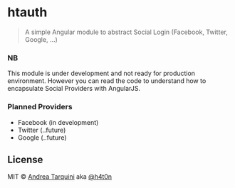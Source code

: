 htauth
=======
> A simple Angular module to abstract Social Login (Facebook, Twitter, Google, ...)

### NB
This module is under development and not ready for production environment. However you can read the code to understand how to encapsulate Social Providers with AngularJS.

### Planned Providers
* Facebook  (in development)
* Twitter (..future)
* Google (..future)


## License

MIT © [Andrea Tarquini](http://h4t0n.com) aka [@h4t0n](http://twitter.com/h4t0n)
